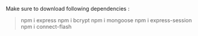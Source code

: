 
Make sure to download following dependencies :

> npm i express
> npm i bcrypt
> npm i mongoose
> npm i express-session
> npm i connect-flash 


